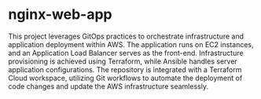 # nginx-web-app

This project leverages GitOps practices to orchestrate infrastructure and application deployment within AWS. The application runs on EC2 instances, and an Application Load Balancer serves as the front-end. Infrastructure provisioning is achieved using Terraform, while Ansible handles server application configurations. The repository is integrated with a Terraform Cloud workspace, utilizing Git workflows to automate the deployment of code changes and update the AWS infrastructure seamlessly.
